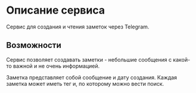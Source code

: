 # Описание сервиса

Сервис для создания и чтения заметок через Telegram.

## Возможности

Сервис позволяет создавать заметки - небольшие сообщения с какой-то важной и не очень информацией.

Заметка представляет собой сообщение и дату создания.
Каждая заметка может иметь тег и, по которому можно вести поиск.

